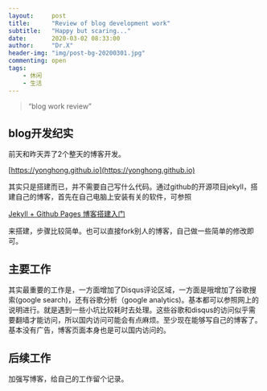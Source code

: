 ```yaml
---
layout:     post
title:      "Review of blog development work"
subtitle:   "Happy but scaring..."
date:       2020-03-02 08:33:00
author:     "Dr.X"
header-img: "img/post-bg-20200301.jpg"
commenting: open
tags:
    - 休闲
    - 生活
---
```


> “blog work review”


## blog开发纪实

前天和昨天弄了2个整天的博客开发。

[https://yonghong.github.io](https://yonghong.github.io)

其实只是搭建而已，并不需要自己写什么代码。通过github的开源项目jekyll，搭建自己的博客，首先在自己电脑上安装有关的软件，可参照

[Jekyll + Github Pages 博客搭建入门](https://www.jianshu.com/p/9f198d5779e6)

来搭建，步骤比较简单。也可以直接fork别人的博客，自己做一些简单的修改即可。

## 主要工作
其实最重要的工作是，一方面增加了Disqus评论区域，一方面是哦增加了谷歌搜索(google search)，还有谷歌分析（google analytics)。基本都可以参照网上的说明进行。就是遇到一些小坑比较耗时去处理。这些谷歌和disqus的访问似乎需要翻墙才能访问，所以国内访问可能会有点麻烦。至少现在能够写自己的博客了。基本没有广告，博客页面本身也是可以国内访问的。

## 后续工作
加强写博客，给自己的工作留个记录。